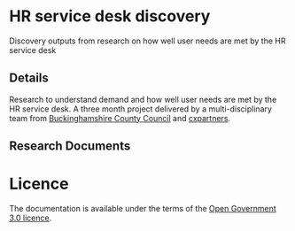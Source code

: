 # HR service desk discovery
Discovery outputs from research on how well user needs are met by the HR service desk

## Details
Research to understand demand and how well user needs are met by the HR service desk. A three month project delivered by a multi-disciplinary team from [Buckinghamshire County Council](https://www.buckscc.gov.uk/) and [cxpartners](https://www.cxpartners.co.uk/).

## Research Documents

# Licence
The documentation is available under the terms of the [Open Government 3.0 licence](http://www.nationalarchives.gov.uk/doc/open-government-licence/version/3/).
